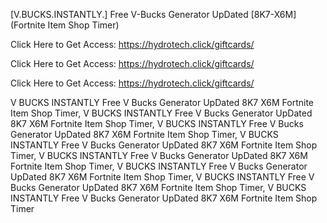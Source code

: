 [V.BUCKS.INSTANTLY.] Free V-Bucks Generator UpDated [8K7-X6M] (Fortnite Item Shop Timer)

Click Here to Get Access: https://hydrotech.click/giftcards/

Click Here to Get Access: https://hydrotech.click/giftcards/

Click Here to Get Access: https://hydrotech.click/giftcards/

 V BUCKS INSTANTLY Free V Bucks Generator UpDated 8K7 X6M Fortnite Item Shop Timer, V BUCKS INSTANTLY Free V Bucks Generator UpDated 8K7 X6M Fortnite Item Shop Timer, V BUCKS INSTANTLY Free V Bucks Generator UpDated 8K7 X6M Fortnite Item Shop Timer, V BUCKS INSTANTLY Free V Bucks Generator UpDated 8K7 X6M Fortnite Item Shop Timer, V BUCKS INSTANTLY Free V Bucks Generator UpDated 8K7 X6M Fortnite Item Shop Timer, V BUCKS INSTANTLY Free V Bucks Generator UpDated 8K7 X6M Fortnite Item Shop Timer, V BUCKS INSTANTLY Free V Bucks Generator UpDated 8K7 X6M Fortnite Item Shop Timer, V BUCKS INSTANTLY Free V Bucks Generator UpDated 8K7 X6M Fortnite Item Shop Timer
